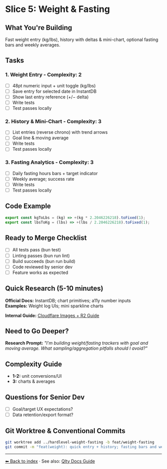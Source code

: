# Slice 5: Weight & Fasting

## What You're Building

Fast weight entry (kg/lbs), history with deltas & mini-chart, optional fasting bars and weekly averages.

## Tasks

### 1. Weight Entry - Complexity: 2

- [ ] 48pt numeric input + unit toggle (kg/lbs)
- [ ] Save entry for selected date in InstantDB
- [ ] Show last entry reference (+/− delta)
- [ ] Write tests
- [ ] Test passes locally

### 2. History & Mini-Chart - Complexity: 3

- [ ] List entries (reverse chrono) with trend arrows
- [ ] Goal line & moving average
- [ ] Write tests
- [ ] Test passes locally

### 3. Fasting Analytics - Complexity: 3

- [ ] Daily fasting hours bars + target indicator
- [ ] Weekly average; success rate
- [ ] Write tests
- [ ] Test passes locally

## Code Example

```javascript
export const kgToLbs = (kg) => +(kg * 2.2046226218).toFixed(1);
export const lbsToKg = (lbs) => +(lbs / 2.2046226218).toFixed(1);
```

## Ready to Merge Checklist

- [ ] All tests pass (bun test)
- [ ] Linting passes (bun run lint)
- [ ] Build succeeds (bun run build)
- [ ] Code reviewed by senior dev
- [ ] Feature works as expected

## Quick Research (5-10 minutes)

**Official Docs:** InstantDB; chart primitives; a11y number inputs  
**Examples:** Weight log UIs; mini sparkline charts

**Internal Guide:** [Cloudflare Images + R2 Guide](../cloudflare-images-r2.md)

## Need to Go Deeper?

**Research Prompt:** _"I'm building weight/fasting trackers with goal and moving average. What sampling/aggregation pitfalls should I avoid?"_

## Complexity Guide

- **1-2:** unit conversions/UI
- **3:** charts & averages

## Questions for Senior Dev

- [ ] Goal/target UX expectations?
- [ ] Data retention/export format?

## Git Worktree & Conventional Commits

```bash
git worktree add ../hardlevel-weight-fasting -b feat/weight-fasting
git commit -m "feat(weight): quick entry + history; fasting bars and weekly averages"
```

---

[⬅ Back to index](./README.md) · See also: [Qlty Docs Guide](./qlty-docs-guide.md)
